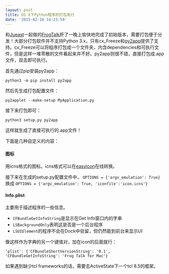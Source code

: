 ```yaml
---
layout: post
title: OS X下Python程序的打包发行
date: '2015-02-10 14:23:59'
---
```


和[Jueast](http://jueast.com)一起做的[FrogTalk](https://github.com/b-o-p/mini-chatter)肝了一晚上愉快地完成了初始版本，需要打包便于分发！大部分打包软件并不支持Python 3.x，只有cx\_Freeze和[py2app](http://pythonhosted.org/py2app/)提供了支持。cx\_Freeze可以将程序打包成一个文件夹，内含dependencies和可执行文件，但是这样一堆零散的文件看起来并不好。py2app则很不错，直接打包成.app文件，双击即可执行。

首先通过pip安装py2app：

```
python3 -m pip install py2app
```

然后先生成打包配置文件：

```
py2applet --make-setup MyApplication.py
```

接下来打包即可：

```
python3 setup.py py2app
```

这样就生成了直接可执行的.app文件！

下面是几种自定义的内容：

#### 图标
用icns格式的图标。icns格式可以在[easyicon](http://www.easyicon.net/covert/)在线转换。

接下来在生成的setup.py配置文件中，
`OPTIONS = {'argv_emulation': True}`
换成
`OPTIONS = {'argv_emulation': True, 'iconfile':'icon.icns'}`

#### Info.plist
主要用于描述程序的一些信息。

* `CFBundleGetInfoString`是显示在Get Info窗口内的字串
* `LSBackgroundOnly`表明这是否是一个后台程序
* `LSUIElement`的程序不会在Dock中驻留，但仍然能到前台来显示UI

像这样作为字典的另一个键值对，加在icon的后面就行：

```
'plist': {'CFBundleShortVersionString': '0.1', 'CFBundleGetInfoString': 'Frog Talk for Mac'}
```

如果遇到缺少tcl frameworks的话，需要去ActiveState下一个tcl 8.5的框架。